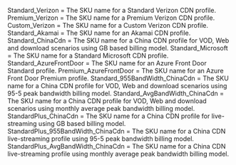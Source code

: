 Standard_Verizon = The SKU name for a Standard Verizon CDN profile.
Premium_Verizon = The SKU name for a Premium Verizon CDN profile.
Custom_Verizon = The SKU name for a Custom Verizon CDN profile.
Standard_Akamai = The SKU name for an Akamai CDN profile.
Standard_ChinaCdn = The SKU name for a China CDN profile for VOD, Web and download scenarios using GB based billing model.
Standard_Microsoft = The SKU name for a Standard Microsoft CDN profile.
Standard_AzureFrontDoor =  The SKU name for an Azure Front Door Standard profile.
Premium_AzureFrontDoor = The SKU name for an Azure Front Door Premium profile.
Standard_955BandWidth_ChinaCdn = The SKU name for a China CDN profile for VOD, Web and download scenarios using 95-5 peak bandwidth billing model.
Standard_AvgBandWidth_ChinaCdn = The SKU name for a China CDN profile for VOD, Web and download scenarios using monthly average peak bandwidth billing model.
StandardPlus_ChinaCdn = The SKU name for a China CDN profile for live-streaming using GB based billing model.
StandardPlus_955BandWidth_ChinaCdn = The SKU name for a China CDN live-streaming profile using 95-5 peak bandwidth billing model.
StandardPlus_AvgBandWidth_ChinaCdn = The SKU name for a China CDN live-streaming profile using monthly average peak bandwidth billing model.
